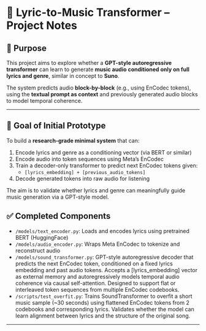 # 🎵 Lyric-to-Music Transformer – Project Notes

## 🧠 Purpose

This project aims to explore whether a **GPT-style autoregressive transformer** can learn to generate **music audio conditioned only on full lyrics and genre**, similar in concept to **Suno**.

The system predicts audio **block-by-block** (e.g., using EnCodec tokens), using the **textual prompt as context** and previously generated audio blocks to model temporal coherence.

---

## 🎯 Goal of Initial Prototype

To build a **research-grade minimal system** that can:

1. Encode lyrics and genre as a conditioning vector (via BERT or similar)
2. Encode audio into token sequences using Meta’s EnCodec
3. Train a decoder-only transformer to predict next EnCodec tokens given:
   - `[lyrics_embedding] + [previous_audio_tokens]`
4. Decode generated tokens into raw audio for listening

The aim is to validate whether lyrics and genre can meaningfully guide music generation via a GPT-style model.

## ✅ Completed Components


- `/models/text_encoder.py`: Loads and encodes lyrics using pretrained BERT (HuggingFace)
- `/models/audio_encoder.py`: Wraps Meta EnCodec to tokenize and reconstruct audio
- `/models/sound_transformer.py`: GPT-style autoregressive decoder that predicts the next EnCodec token, conditioned on a fixed lyrics embedding and past audio tokens. Accepts a [lyrics_embedding] vector as external memory and autoregressively models temporal audio coherence via causal self-attention. Designed to support flat or interleaved token sequences from multiple EnCodec codebooks.
- `/scripts/test_overfit.py`: Trains SoundTransformer to overfit a short music sample (~30 seconds) using flattened EnCodec tokens from 2 codebooks and corresponding lyrics. Validates whether the model can learn alignment between lyrics and the structure of the original song.
---